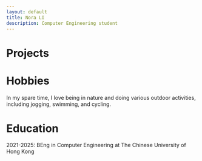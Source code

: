 ```yaml
---
layout: default
title: Nora LI
description: Computer Engineering student
---
```


# Projects

# Hobbies
In my spare time, I love being in nature and doing various outdoor activities, including jogging, swimming, and cycling.

# Education
2021-2025: BEng in Computer Engineering at The Chinese University of Hong Kong
